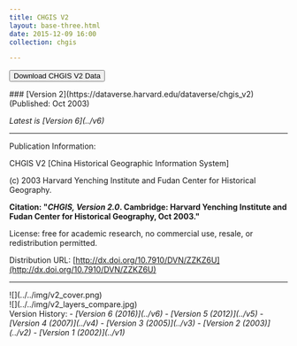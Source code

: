 ```yaml
---
title: CHGIS V2
layout: base-three.html
date: 2015-12-09 16:00
collection: chgis

---
```


<form method="get" style="display: inline;" action="https://dataverse.harvard.edu/dataverse/chgis_v2" target="_new"><button class="button">Download CHGIS V2 Data</button></form>
<p>
### [Version 2](https://dataverse.harvard.edu/dataverse/chgis_v2) (Published: Oct 2003)

<p>
<i>Latest is [Version 6](../v6)</i>

--- 

Publication Information:

CHGIS V2 [China Historical Geographic Information System]

(c) 2003 Harvard Yenching Institute and Fudan Center for Historical Geography.

**Citation:  "_CHGIS, Version 2.0_. Cambridge: Harvard Yenching Institute  and Fudan Center for Historical Geography, Oct 2003."**

License: free for academic research, no commercial use, resale, or redistribution permitted.

Distribution URL: [http://dx.doi.org/10.7910/DVN/ZZKZ6U](http://dx.doi.org/10.7910/DVN/ZZKZ6U)

---
 <div class="maps">
![](../../img/v2_cover.png)
<br>![](../../img/v2_layers_compare.jpg)

  </div>
Version History:
- <i>[Version 6 (2016)](../v6)</i>
- <i>[Version 5 (2012)](../v5)</i>
- <i>[Version 4 (2007)](../v4)</i>
- <i>[Version 3 (2005)](../v3)</i>
- <i>[Version 2 (2003)](../v2)</i>
- <i>[Version 1 (2002)](../v1)</i>
